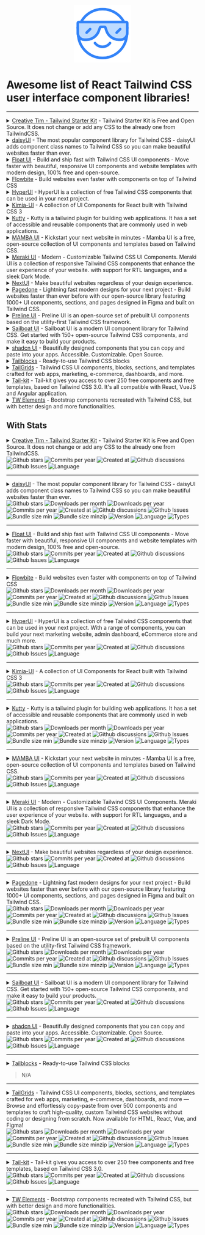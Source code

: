 
<p align="center">
  <img width="150" height="150" src="./assets/awesome.png">
</p>

# Awesome list of React Tailwind CSS user interface component libraries!

---
<details>
    <summary><a href="https://www.creative-tim.com/learning-lab/tailwind-starter-kit/presentation">Creative Tim - Tailwind Starter Kit</a> - Tailwind Starter Kit is Free and Open Source. It does not change or add any CSS to the already one from TailwindCSS.</summary>

[![github card](https://github-stats.h3.nu/api/pin/?username=creativetimofficial&repo=tailwind-starter-kit)](https://github.com/creativetimofficial/tailwind-starter-kit)
</details>

<details>
    <summary><a href="https://daisyui.com/">daisyUI</a> - The most popular component library for Tailwind CSS - daisyUI adds component class names to Tailwind CSS so you can make beautiful websites faster than ever.</summary>

[![github card](https://github-stats.h3.nu/api/pin/?username=saadeghi&repo=daisyui)](https://github.com/saadeghi/daisyui)
</details>

<details>
    <summary><a href="https://floatui.com/">Float UI</a> - Build and ship fast with Tailwind CSS UI components - Move faster with beautiful, responsive UI components and website templates with modern design, 100% free and open-source.</summary>

[![github card](https://github-stats.h3.nu/api/pin/?username=MarsX-dev&repo=floatui)](https://github.com/MarsX-dev/floatui)
</details>

<details>
    <summary><a href="https://flowbite.com/">Flowbite</a> - Build websites even faster with components on top of Tailwind CSS</summary>

[![github card](https://github-stats.h3.nu/api/pin/?username=themesberg&repo=flowbite)](https://github.com/themesberg/flowbite)
</details>

<details>
    <summary><a href="https://www.hyperui.dev/">HyperUI</a> - HyperUI is a collection of free Tailwind CSS components that can be used in your next project.</summary>

[![github card](https://github-stats.h3.nu/api/pin/?username=markmead&repo=hyperui)](https://github.com/markmead/hyperui)
</details>

<details>
    <summary><a href="https://kimia-ui.vercel.app/">Kimia-UI</a> - A collection of UI Components for React built with Tailwind CSS 3</summary>

[![github card](https://github-stats.h3.nu/api/pin/?username=enochndika&repo=kimia-UI)](https://github.com/enochndika/kimia-UI)
</details>

<details>
    <summary><a href="https://kutty.netlify.app/">Kutty</a> - Kutty is a tailwind plugin for building web applications. It has a set of accessible and reusable components that are commonly used in web applications.</summary>

[![github card](https://github-stats.h3.nu/api/pin/?username=praveenjuge&repo=kutty)](https://github.com/praveenjuge/kutty/)
</details>

<details>
    <summary><a href="https://mambaui.com/">MAMBA UI</a> - Kickstart your next website in minutes - Mamba UI is a free, open-source collection of UI components and templates based on Tailwind CSS.
</summary>

[![github card](https://github-stats.h3.nu/api/pin/?username=Microwawe&repo=mamba-ui)](https://github.com/Microwawe/mamba-ui)
</details>

<details>
    <summary><a href="https://merakiui.com/">Meraki UI</a> - Modern - Customizable Tailwind CSS UI Components. Meraki UI is a collection of responsive Tailwind CSS components that enhance the user experience of your website. with support for RTL languages, and a sleek Dark Mode.</summary>

[![github card](https://github-stats.h3.nu/api/pin/?username=merakiui&repo=merakiui)](https://github.com/merakiui/merakiui)
</details>

<details>
    <summary><a href="https://nextui.org/">NextUI</a> - Make beautiful websites regardless of your design experience.</summary>

[![github card](https://github-stats.h3.nu/api/pin/?username=nextui-org&repo=nextui)](https://github.com/nextui-org/nextui)
</details>

<details>
    <summary><a href="https://pagedone.io/">Pagedone</a> - Lightning fast modern designs for your next project - Build websites faster than ever before with our open-source library featuring 1000+ UI components, sections, and pages designed in Figma and built on Tailwind CSS. </summary>

[![github card](https://github-stats.h3.nu/api/pin/?username=Pagedone&repo=Pagedone)](https://github.com/Pagedone/Pagedone)
</details>

<details>
    <summary><a href="https://preline.co/">Preline UI</a> - Preline UI is an open-source set of prebuilt UI components based on the utility-first Tailwind CSS framework.</summary>

[![github card](https://github-stats.h3.nu/api/pin/?username=htmlstreamofficial&repo=preline)](https://github.com/htmlstreamofficial/preline)
</details>

<details>
    <summary><a href="https://sailboatui.com/">Sailboat UI</a> - Sailboat UI is a modern UI component library for Tailwind CSS. Get started with 150+ open-source Tailwind CSS components, and make it easy to build your products.</summary>

[![github card](https://github-stats.h3.nu/api/pin/?username=sailboatui&repo=sailboatui)](https://github.com/sailboatui/sailboatui)
</details>

<details>
    <summary><a href="https://ui.shadcn.com/">shadcn UI</a> - Beautifully designed components that you can copy and paste into your apps. Accessible. Customizable. Open Source.</summary>

[![github card](https://github-stats.h3.nu/api/pin/?username=shadcn-ui&repo=ui)](https://github.com/shadcn-ui/ui)
</details>

<details>
    <summary><a href="https://tailblocks.cc/">Tailblocks</a> - Ready-to-use Tailwind CSS blocks</summary>

[![github card](https://github-stats.h3.nu/api/pin/?username=mertJF&repo=tailblocks)](https://github.com/mertJF/tailblocks)
</details>

<details>
    <summary><a href="https://tailgrids.com/">TailGrids</a> - Tailwind CSS UI components, blocks, sections, and templates crafted for web apps, marketing, e-commerce, dashboards, and more.</summary>

[![github card](https://github-stats.h3.nu/api/pin/?username=TailGrids&repo=tailwind-ui-components)](https://github.com/TailGrids/tailwind-ui-components)
</details>

<details>
    <summary><a href="https://www.tailwind-kit.com/">Tail-kit</a> - Tail-kit gives you access to over 250 free components and free templates, based on Tailwind CSS 3.0. It's all compatible with React, VueJS and Angular application.</summary>

[![github card](https://github-stats.h3.nu/api/pin/?username=Charlie85270&repo=tail-kit)](https://github.com/Charlie85270/tail-kit)
</details>

<details>
    <summary><a href="https://tw-elements.com/">TW Elements</a> - Bootstrap components recreated with Tailwind CSS, but with better design and more functionalities.</summary>

[![github card](https://github-stats.h3.nu/api/pin/?username=mdbootstrap&repo=TW-Elements)](https://github.com/mdbootstrap/TW-Elements/)
</details>









## With Stats
<details>
    <summary><a href="https://www.creative-tim.com/learning-lab/tailwind-starter-kit/presentation">Creative Tim - Tailwind Starter Kit</a> - Tailwind Starter Kit is Free and Open Source. It does not change or add any CSS to the already one from TailwindCSS.</summary>

[![github card](https://github-stats.h3.nu/api/pin/?username=creativetimofficial&repo=tailwind-starter-kit)](https://github.com/creativetimofficial/tailwind-starter-kit)
</details>

<div float="left">
    <img alt="Github stars" src="https://img.shields.io/github/stars/creativetimofficial/tailwind-starter-kit?style=flat&logo=github&color=blue" />
    <img alt="Commits per year" src="https://img.shields.io/github/commit-activity/y/creativetimofficial/tailwind-starter-kit?style=flat&logo=github&color=blue" />
    <img alt="Created at" src="https://img.shields.io/github/created-at/creativetimofficial/tailwind-starter-kit?style=flat&logoColor=github&color=blue" />
    <img alt="Github discussions" src="https://img.shields.io/github/discussions/creativetimofficial/tailwind-starter-kit?style=flat&logo=github&color=blue" />
    <img alt="Github Issues" src="https://img.shields.io/github/issues/creativetimofficial/tailwind-starter-kit?style=flat&logo=github&color=blue" />
    <img alt="Language " src="https://img.shields.io/github/languages/top/creativetimofficial/tailwind-starter-kit?style=flat&color=blue" />
</div>

---

<details>
    <summary><a href="https://daisyui.com/">daisyUI</a> - The most popular component library for Tailwind CSS - daisyUI adds component class names to Tailwind CSS so you can make beautiful websites faster than ever.</summary>

[![github card](https://github-stats.h3.nu/api/pin/?username=saadeghi&repo=daisyui)](https://github.com/saadeghi/daisyui)
</details>


<div float="left">
    <img alt="Github stars" src="https://img.shields.io/github/stars/saadeghi/daisyui?style=flat&logo=github&color=blue" />
    <img alt="Downloads per month" src="https://img.shields.io/npm/dm/daisyui?style=flat&logo=npm&color=blue" />
    <img alt="Downloads per year" src="https://img.shields.io/npm/dy/daisyui?style=flat&logo=npm&color=blue" />
    <img alt="Commits per year" src="https://img.shields.io/github/commit-activity/y/saadeghi/daisyui?style=flat&logo=github&color=blue" />
    <img alt="Created at" src="https://img.shields.io/github/created-at/saadeghi/daisyui?style=flat&logoColor=github&color=blue" />
    <img alt="Github discussions" src="https://img.shields.io/github/discussions/saadeghi/daisyui?style=flat&logo=github&color=blue" />
    <img alt="Github Issues" src="https://img.shields.io/github/issues/saadeghi/daisyui?style=flat&logo=github&color=blue" />
    <img alt="Bundle size min" src="https://img.shields.io/bundlephobia/min/daisyui?style=flat&color=blue" />
    <img alt="Bundle size minzip" src="https://img.shields.io/bundlephobia/minzip/daisyui?style=flat&color=blue" />
    <img alt="Version" src="https://img.shields.io/npm/v/daisyui?style=flat&color=blue&logo=npm" />
    <img alt="Language " src="https://img.shields.io/github/languages/top/saadeghi/daisyui?style=flat&color=blue" />
    <img alt="Types" src="https://img.shields.io/npm/types/daisyui?style=flat&color=blue&logo=npm" />
</div>

---

<details>
    <summary><a href="https://floatui.com/">Float UI</a> - Build and ship fast with Tailwind CSS UI components - Move faster with beautiful, responsive UI components and website templates with modern design, 100% free and open-source.</summary>

[![github card](https://github-stats.h3.nu/api/pin/?username=MarsX-dev&repo=floatui)](https://github.com/MarsX-dev/floatui)
</details>

<div float="left">
    <img alt="Github stars" src="https://img.shields.io/github/stars/MarsX-dev/floatui?style=flat&logo=github&color=blue" />
    <img alt="Commits per year" src="https://img.shields.io/github/commit-activity/y/MarsX-dev/floatui?style=flat&logo=github&color=blue" />
    <img alt="Created at" src="https://img.shields.io/github/created-at/MarsX-dev/floatui?style=flat&logoColor=github&color=blue" />
    <img alt="Github discussions" src="https://img.shields.io/github/discussions/MarsX-dev/floatui?style=flat&logo=github&color=blue" />
    <img alt="Github Issues" src="https://img.shields.io/github/issues/MarsX-dev/floatui?style=flat&logo=github&color=blue" />
    <img alt="Language " src="https://img.shields.io/github/languages/top/MarsX-dev/floatui?style=flat&color=blue" />
</div>

---

<details>
    <summary><a href="https://flowbite.com/">Flowbite</a> - Build websites even faster with components on top of Tailwind CSS</summary>

[![github card](https://github-stats.h3.nu/api/pin/?username=themesberg&repo=flowbite)](https://github.com/themesberg/flowbite)
</details>

<div float="left">
    <img alt="Github stars" src="https://img.shields.io/github/stars/themesberg/flowbite?style=flat&logo=github&color=blue" />
    <img alt="Downloads per month" src="https://img.shields.io/npm/dm/flowbite?style=flat&logo=npm&color=blue" />
    <img alt="Downloads per year" src="https://img.shields.io/npm/dy/flowbite?style=flat&logo=npm&color=blue" />
    <img alt="Commits per year" src="https://img.shields.io/github/commit-activity/y/themesberg/flowbite?style=flat&logo=github&color=blue" />
    <img alt="Created at" src="https://img.shields.io/github/created-at/themesberg/flowbite?style=flat&logoColor=github&color=blue" />
    <img alt="Github discussions" src="https://img.shields.io/github/discussions/themesberg/flowbite?style=flat&logo=github&color=blue" />
    <img alt="Github Issues" src="https://img.shields.io/github/issues/themesberg/flowbite?style=flat&logo=github&color=blue" />
    <img alt="Bundle size min" src="https://img.shields.io/bundlephobia/min/flowbite?style=flat&color=blue" />
    <img alt="Bundle size minzip" src="https://img.shields.io/bundlephobia/minzip/flowbite?style=flat&color=blue" />
    <img alt="Version" src="https://img.shields.io/npm/v/flowbite?style=flat&color=blue&logo=npm" />
    <img alt="Language " src="https://img.shields.io/github/languages/top/themesberg/flowbite?style=flat&color=blue" />
    <img alt="Types" src="https://img.shields.io/npm/types/flowbite?style=flat&color=blue&logo=npm" />
</div>

---

<details>
    <summary><a href="https://www.hyperui.dev/">HyperUI</a> - HyperUI is a collection of free Tailwind CSS components that can be used in your next project. With a range of components, you can build your next marketing website, admin dashboard, eCommerce store and much more.</summary>

[![github card](https://github-stats.h3.nu/api/pin/?username=markmead&repo=hyperui)](https://github.com/markmead/hyperui)
</details>


<div float="left">
    <img alt="Github stars" src="https://img.shields.io/github/stars/markmead/hyperui?style=flat&logo=github&color=blue" />
    <img alt="Commits per year" src="https://img.shields.io/github/commit-activity/y/markmead/hyperui?style=flat&logo=github&color=blue" />
    <img alt="Created at" src="https://img.shields.io/github/created-at/markmead/hyperui?style=flat&logoColor=github&color=blue" />
    <img alt="Github discussions" src="https://img.shields.io/github/discussions/markmead/hyperui?style=flat&logo=github&color=blue" />
    <img alt="Github Issues" src="https://img.shields.io/github/issues/markmead/hyperui?style=flat&logo=github&color=blue" />
    <img alt="Language " src="https://img.shields.io/github/languages/top/markmead/hyperui?style=flat&color=blue" />
</div>

---

<details>
    <summary><a href="https://kimia-ui.vercel.app/">Kimia-UI</a> - A collection of UI Components for React built with Tailwind CSS 3</summary>

[![github card](https://github-stats.h3.nu/api/pin/?username=enochndika&repo=kimia-UI)](https://github.com/enochndika/kimia-UI)
</details>

<div float="left">
    <img alt="Github stars" src="https://img.shields.io/github/stars/enochndika/kimia-UI?style=flat&logo=github&color=blue" />
    <img alt="Commits per year" src="https://img.shields.io/github/commit-activity/y/enochndika/kimia-UI?style=flat&logo=github&color=blue" />
    <img alt="Created at" src="https://img.shields.io/github/created-at/enochndika/kimia-UI?style=flat&logoColor=github&color=blue" />
    <img alt="Github discussions" src="https://img.shields.io/github/discussions/enochndika/kimia-UI?style=flat&logo=github&color=blue" />
    <img alt="Github Issues" src="https://img.shields.io/github/issues/enochndika/kimia-UI?style=flat&logo=github&color=blue" />
    <img alt="Language " src="https://img.shields.io/github/languages/top/enochndika/kimia-UI?style=flat&color=blue" />
</div>

---

<details>
    <summary><a href="https://kutty.netlify.app/">Kutty</a> - Kutty is a tailwind plugin for building web applications. It has a set of accessible and reusable components that are commonly used in web applications.</summary>

[![github card](https://github-stats.h3.nu/api/pin/?username=praveenjuge&repo=kutty)](https://github.com/praveenjuge/kutty/)
</details>

<div float="left">
    <img alt="Github stars" src="https://img.shields.io/github/stars/praveenjuge/kutty?style=flat&logo=github&color=blue" />
    <img alt="Downloads per month" src="https://img.shields.io/npm/dm/kutty?style=flat&logo=npm&color=blue" />
    <img alt="Downloads per year" src="https://img.shields.io/npm/dy/kutty?style=flat&logo=npm&color=blue" />
    <img alt="Commits per year" src="https://img.shields.io/github/commit-activity/y/praveenjuge/kutty?style=flat&logo=github&color=blue" />
    <img alt="Created at" src="https://img.shields.io/github/created-at/praveenjuge/kutty?style=flat&logoColor=github&color=blue" />
    <img alt="Github discussions" src="https://img.shields.io/github/discussions/praveenjuge/kutty?style=flat&logo=github&color=blue" />
    <img alt="Github Issues" src="https://img.shields.io/github/issues/praveenjuge/kutty?style=flat&logo=github&color=blue" />
    <img alt="Bundle size min" src="https://img.shields.io/bundlephobia/min/kutty?style=flat&color=blue" />
    <img alt="Bundle size minzip" src="https://img.shields.io/bundlephobia/minzip/kutty?style=flat&color=blue" />
    <img alt="Version" src="https://img.shields.io/npm/v/kutty?style=flat&color=blue&logo=npm" />
    <img alt="Language " src="https://img.shields.io/github/languages/top/praveenjuge/kutty?style=flat&color=blue" />
    <img alt="Types" src="https://img.shields.io/npm/types/kutty?style=flat&color=blue&logo=npm" />
</div>

---

<details>
    <summary><a href="https://mambaui.com/">MAMBA UI</a> - Kickstart your next website in minutes - Mamba UI is a free, open-source collection of UI components and templates based on Tailwind CSS.
</summary>

[![github card](https://github-stats.h3.nu/api/pin/?username=Microwawe&repo=mamba-ui)](https://github.com/Microwawe/mamba-ui)
</details>

<div float="left">
    <img alt="Github stars" src="https://img.shields.io/github/stars/Microwawe/mamba-ui?style=flat&logo=github&color=blue" />
    <img alt="Commits per year" src="https://img.shields.io/github/commit-activity/y/Microwawe/mamba-ui?style=flat&logo=github&color=blue" />
    <img alt="Created at" src="https://img.shields.io/github/created-at/Microwawe/mamba-ui?style=flat&logoColor=github&color=blue" />
    <img alt="Github discussions" src="https://img.shields.io/github/discussions/Microwawe/mamba-ui?style=flat&logo=github&color=blue" />
    <img alt="Github Issues" src="https://img.shields.io/github/issues/Microwawe/mamba-ui?style=flat&logo=github&color=blue" />
    <img alt="Language " src="https://img.shields.io/github/languages/top/Microwawe/mamba-ui?style=flat&color=blue" />
</div>

---

<details>
    <summary><a href="https://merakiui.com/">Meraki UI</a> - Modern - Customizable Tailwind CSS UI Components. Meraki UI is a collection of responsive Tailwind CSS components that enhance the user experience of your website. with support for RTL languages, and a sleek Dark Mode.</summary>

[![github card](https://github-stats.h3.nu/api/pin/?username=merakiui&repo=merakiui)](https://github.com/merakiui/merakiui)
</details>

<div float="left">
    <img alt="Github stars" src="https://img.shields.io/github/stars/merakiui/merakiui?style=flat&logo=github&color=blue" />
    <img alt="Commits per year" src="https://img.shields.io/github/commit-activity/y/merakiui/merakiui?style=flat&logo=github&color=blue" />
    <img alt="Created at" src="https://img.shields.io/github/created-at/merakiui/merakiui?style=flat&logoColor=github&color=blue" />
    <img alt="Github discussions" src="https://img.shields.io/github/discussions/merakiui/merakiui?style=flat&logo=github&color=blue" />
    <img alt="Github Issues" src="https://img.shields.io/github/issues/merakiui/merakiui?style=flat&logo=github&color=blue" />
    <img alt="Language " src="https://img.shields.io/github/languages/top/merakiui/merakiui?style=flat&color=blue" />
</div>

---

<details>
    <summary><a href="https://nextui.org/">NextUI</a> - Make beautiful websites regardless of your design experience.</summary>

[![github card](https://github-stats.h3.nu/api/pin/?username=nextui-org&repo=nextui)](https://github.com/nextui-org/nextui)
</details>


<div float="left">
    <img alt="Github stars" src="https://img.shields.io/github/stars/nextui-org/nextui?style=flat&logo=github&color=blue" />
    <img alt="Commits per year" src="https://img.shields.io/github/commit-activity/y/nextui-org/nextui?style=flat&logo=github&color=blue" />
    <img alt="Created at" src="https://img.shields.io/github/created-at/nextui-org/nextui?style=flat&logoColor=github&color=blue" />
    <img alt="Github discussions" src="https://img.shields.io/github/discussions/nextui-org/nextui?style=flat&logo=github&color=blue" />
    <img alt="Github Issues" src="https://img.shields.io/github/issues/nextui-org/nextui?style=flat&logo=github&color=blue" />
    <img alt="Language " src="https://img.shields.io/github/languages/top/nextui-org/nextui?style=flat&color=blue" />
</div>

---

<details>
    <summary><a href="https://pagedone.io/">Pagedone</a> - Lightning fast modern designs for your next project - Build websites faster than ever before with our open-source library featuring 1000+ UI components, sections, and pages designed in Figma and built on Tailwind CSS. </summary>

[![github card](https://github-stats.h3.nu/api/pin/?username=Pagedone&repo=Pagedone)](https://github.com/Pagedone/Pagedone)
</details>

<div float="left">
    <img alt="Github stars" src="https://img.shields.io/github/stars/pagedone/pagedone?style=flat&logo=github&color=blue" />
    <img alt="Downloads per month" src="https://img.shields.io/npm/dm/pagedone?style=flat&logo=npm&color=blue" />
    <img alt="Downloads per year" src="https://img.shields.io/npm/dy/pagedone?style=flat&logo=npm&color=blue" />
    <img alt="Commits per year" src="https://img.shields.io/github/commit-activity/y/pagedone/pagedone?style=flat&logo=github&color=blue" />
    <img alt="Created at" src="https://img.shields.io/github/created-at/pagedone/pagedone?style=flat&logoColor=github&color=blue" />
    <img alt="Github discussions" src="https://img.shields.io/github/discussions/pagedone/pagedone?style=flat&logo=github&color=blue" />
    <img alt="Github Issues" src="https://img.shields.io/github/issues/pagedone/pagedone?style=flat&logo=github&color=blue" />
    <img alt="Bundle size min" src="https://img.shields.io/bundlephobia/min/pagedone?style=flat&color=blue" />
    <img alt="Bundle size minzip" src="https://img.shields.io/bundlephobia/minzip/pagedone?style=flat&color=blue" />
    <img alt="Version" src="https://img.shields.io/npm/v/pagedone?style=flat&color=blue&logo=npm" />
    <img alt="Language " src="https://img.shields.io/github/languages/top/pagedone/pagedone?style=flat&color=blue" />
    <img alt="Types" src="https://img.shields.io/npm/types/pagedone?style=flat&color=blue&logo=npm" />
</div>

---

<details>
    <summary><a href="https://preline.co/">Preline UI</a> - Preline UI is an open-source set of prebuilt UI components based on the utility-first Tailwind CSS framework.</summary>

[![github card](https://github-stats.h3.nu/api/pin/?username=htmlstreamofficial&repo=preline)](https://github.com/htmlstreamofficial/preline)
</details>

<div float="left">
    <img alt="Github stars" src="https://img.shields.io/github/stars/htmlstreamofficial/preline?style=flat&logo=github&color=blue" />
    <img alt="Downloads per month" src="https://img.shields.io/npm/dm/preline?style=flat&logo=npm&color=blue" />
    <img alt="Downloads per year" src="https://img.shields.io/npm/dy/preline?style=flat&logo=npm&color=blue" />
    <img alt="Commits per year" src="https://img.shields.io/github/commit-activity/y/htmlstreamofficial/preline?style=flat&logo=github&color=blue" />
    <img alt="Created at" src="https://img.shields.io/github/created-at/htmlstreamofficial/preline?style=flat&logoColor=github&color=blue" />
    <img alt="Github discussions" src="https://img.shields.io/github/discussions/htmlstreamofficial/preline?style=flat&logo=github&color=blue" />
    <img alt="Github Issues" src="https://img.shields.io/github/issues/htmlstreamofficial/preline?style=flat&logo=github&color=blue" />
    <img alt="Bundle size min" src="https://img.shields.io/bundlephobia/min/preline?style=flat&color=blue" />
    <img alt="Bundle size minzip" src="https://img.shields.io/bundlephobia/minzip/preline?style=flat&color=blue" />
    <img alt="Version" src="https://img.shields.io/npm/v/preline?style=flat&color=blue&logo=npm" />
    <img alt="Language " src="https://img.shields.io/github/languages/top/htmlstreamofficial/preline?style=flat&color=blue" />
    <img alt="Types" src="https://img.shields.io/npm/types/preline?style=flat&color=blue&logo=npm" />
</div>

---

<details>
    <summary><a href="https://sailboatui.com/">Sailboat UI</a> - Sailboat UI is a modern UI component library for Tailwind CSS. Get started with 150+ open-source Tailwind CSS components, and make it easy to build your products.</summary>

[![github card](https://github-stats.h3.nu/api/pin/?username=sailboatui&repo=sailboatui)](https://github.com/sailboatui/sailboatui)
</details>

<div float="left">
    <img alt="Github stars" src="https://img.shields.io/github/stars/sailboatui/sailboatui?style=flat&logo=github&color=blue" />
    <img alt="Commits per year" src="https://img.shields.io/github/commit-activity/y/sailboatui/sailboatui?style=flat&logo=github&color=blue" />
    <img alt="Created at" src="https://img.shields.io/github/created-at/sailboatui/sailboatui?style=flat&logoColor=github&color=blue" />
    <img alt="Github discussions" src="https://img.shields.io/github/discussions/sailboatui/sailboatui?style=flat&logo=github&color=blue" />
    <img alt="Github Issues" src="https://img.shields.io/github/issues/sailboatui/sailboatui?style=flat&logo=github&color=blue" />
    <img alt="Language " src="https://img.shields.io/github/languages/top/sailboatui/sailboatui?style=flat&color=blue" />
</div>

---

<details>
    <summary><a href="https://ui.shadcn.com/">shadcn UI</a> - Beautifully designed components that you can copy and paste into your apps. Accessible. Customizable. Open Source.</summary>

[![github card](https://github-stats.h3.nu/api/pin/?username=shadcn-ui&repo=ui)](https://github.com/shadcn-ui/ui)
</details>

<div float="left">
    <img alt="Github stars" src="https://img.shields.io/github/stars/shadcn-ui/ui?style=flat&logo=github&color=blue" />
    <img alt="Commits per year" src="https://img.shields.io/github/commit-activity/y/shadcn-ui/ui?style=flat&logo=github&color=blue" />
    <img alt="Created at" src="https://img.shields.io/github/created-at/shadcn-ui/ui?style=flat&logoColor=github&color=blue" />
    <img alt="Github discussions" src="https://img.shields.io/github/discussions/shadcn-ui/ui?style=flat&logo=github&color=blue" />
    <img alt="Github Issues" src="https://img.shields.io/github/issues/shadcn-ui/ui?style=flat&logo=github&color=blue" />
    <img alt="Language " src="https://img.shields.io/github/languages/top/shadcn-ui/ui?style=flat&color=blue" />
</div>

---

<details>
    <summary><a href="https://tailblocks.cc/">Tailblocks</a> - Ready-to-use Tailwind CSS blocks</summary>

[![github card](https://github-stats.h3.nu/api/pin/?username=mertJF&repo=tailblocks)](https://github.com/mertJF/tailblocks)
</details>

> N/A

---

<details>
    <summary><a href="https://tailgrids.com/">TailGrids</a> - Tailwind CSS UI components, blocks, sections, and templates crafted for web apps, marketing, e-commerce, dashboards, and more — Browse and effortlessly copy-paste from over 500 components and templates to craft high-quality, custom Tailwind CSS websites without coding or designing from scratch. Now available for HTML, React, Vue, and Figma!</summary>

[![github card](https://github-stats.h3.nu/api/pin/?username=TailGrids&repo=tailwind-ui-components)](https://github.com/TailGrids/tailwind-ui-components)
</details>

<div float="left">
    <img alt="Github stars" src="https://img.shields.io/github/stars/TailGrids/tailwind-ui-components?style=flat&logo=github&color=blue" />
    <img alt="Downloads per month" src="https://img.shields.io/npm/dm/tailgrids?style=flat&logo=npm&color=blue" />
    <img alt="Downloads per year" src="https://img.shields.io/npm/dy/tailgrids?style=flat&logo=npm&color=blue" />
    <img alt="Commits per year" src="https://img.shields.io/github/commit-activity/y/TailGrids/tailwind-ui-components?style=flat&logo=github&color=blue" />
    <img alt="Created at" src="https://img.shields.io/github/created-at/TailGrids/tailwind-ui-components?style=flat&logoColor=github&color=blue" />
    <img alt="Github discussions" src="https://img.shields.io/github/discussions/TailGrids/tailwind-ui-components?style=flat&logo=github&color=blue" />
    <img alt="Github Issues" src="https://img.shields.io/github/issues/TailGrids/tailwind-ui-components?style=flat&logo=github&color=blue" />
    <img alt="Bundle size min" src="https://img.shields.io/bundlephobia/min/tailgrids?style=flat&color=blue" />
    <img alt="Bundle size minzip" src="https://img.shields.io/bundlephobia/minzip/tailgrids?style=flat&color=blue" />
    <img alt="Version" src="https://img.shields.io/npm/v/tailgrids?style=flat&color=blue&logo=npm" />
    <img alt="Language " src="https://img.shields.io/github/languages/top/TailGrids/tailwind-ui-components?style=flat&color=blue" />
    <img alt="Types" src="https://img.shields.io/npm/types/tailgrids?style=flat&color=blue&logo=npm" />
</div>

---

<details>
    <summary><a href="https://www.tailwind-kit.com/">Tail-kit</a> - Tail-kit gives you access to over 250 free components and free templates, based on Tailwind CSS 3.0.</summary>

[![github card](https://github-stats.h3.nu/api/pin/?username=Charlie85270&repo=tail-kit)](https://github.com/Charlie85270/tail-kit)
</details>


<div float="left">
    <img alt="Github stars" src="https://img.shields.io/github/stars/Charlie85270/tail-kit?style=flat&logo=github&color=blue" />
    <img alt="Commits per year" src="https://img.shields.io/github/commit-activity/y/Charlie85270/tail-kit?style=flat&logo=github&color=blue" />
    <img alt="Created at" src="https://img.shields.io/github/created-at/Charlie85270/tail-kit?style=flat&logoColor=github&color=blue" />
    <img alt="Github discussions" src="https://img.shields.io/github/discussions/Charlie85270/tail-kit?style=flat&logo=github&color=blue" />
    <img alt="Github Issues" src="https://img.shields.io/github/issues/Charlie85270/tail-kit?style=flat&logo=github&color=blue" />
    <img alt="Language " src="https://img.shields.io/github/languages/top/Charlie85270/tail-kit?style=flat&color=blue" />
</div>

---

<details>
    <summary><a href="https://tw-elements.com/">TW Elements</a> - Bootstrap components recreated with Tailwind CSS, but with better design and more functionalities.</summary>

[![github card](https://github-stats.h3.nu/api/pin/?username=mdbootstrap&repo=TW-Elements)](https://github.com/mdbootstrap/TW-Elements/)
</details>

<div float="left">
    <img alt="Github stars" src="https://img.shields.io/github/stars/mdbootstrap/TW-Elements?style=flat&logo=github&color=blue" />
    <img alt="Downloads per month" src="https://img.shields.io/npm/dm/tw-elements?style=flat&logo=npm&color=blue" />
    <img alt="Downloads per year" src="https://img.shields.io/npm/dy/tw-elements?style=flat&logo=npm&color=blue" />
    <img alt="Commits per year" src="https://img.shields.io/github/commit-activity/y/mdbootstrap/TW-Elements?style=flat&logo=github&color=blue" />
    <img alt="Created at" src="https://img.shields.io/github/created-at/mdbootstrap/TW-Elements?style=flat&logoColor=github&color=blue" />
    <img alt="Github discussions" src="https://img.shields.io/github/discussions/mdbootstrap/TW-Elements?style=flat&logo=github&color=blue" />
    <img alt="Github Issues" src="https://img.shields.io/github/issues/mdbootstrap/TW-Elements?style=flat&logo=github&color=blue" />
    <img alt="Bundle size min" src="https://img.shields.io/bundlephobia/min/tw-elements?style=flat&color=blue" />
    <img alt="Bundle size minzip" src="https://img.shields.io/bundlephobia/minzip/tw-elements?style=flat&color=blue" />
    <img alt="Version" src="https://img.shields.io/npm/v/tw-elements?style=flat&color=blue&logo=npm" />
    <img alt="Language " src="https://img.shields.io/github/languages/top/mdbootstrap/TW-Elements?style=flat&color=blue" />
    <img alt="Types" src="https://img.shields.io/npm/types/tw-elements?style=flat&color=blue&logo=npm" />
</div>

